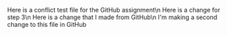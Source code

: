 Here is a conflict test file for the GitHub assignment\n
Here is a change for step 3\n
Here is a change that I made from GitHub\n
I'm making a second change to this file in GitHub
